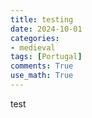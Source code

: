 ```yaml
---
title: testing
date: 2024-10-01
categories: 
- medieval
tags: [Portugal]
comments: True
use_math: True
---
```




test


